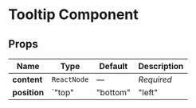 # Tooltip Component

## Props

| Name | Type | Default | Description |
|------|------|---------|-------------|
| **content** | `ReactNode` | — | _Required_ |
| **position** | `"top" | "bottom" | "left" | "right"` | — | _Required_ |
